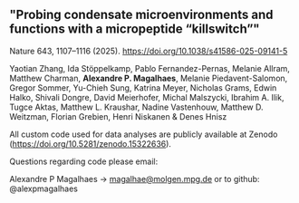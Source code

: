 ## "Probing condensate microenvironments and functions with a micropeptide “killswitch”"
Nature 643, 1107–1116 (2025). https://doi.org/10.1038/s41586-025-09141-5


Yaotian Zhang, Ida Stöppelkamp, Pablo Fernandez-Pernas, Melanie Allram, Matthew Charman, **Alexandre P. Magalhaes**,
Melanie Piedavent-Salomon, Gregor Sommer, Yu-Chieh Sung, Katrina Meyer, Nicholas Grams, Edwin Halko, Shivali Dongre,
David Meierhofer, Michal Malszycki, Ibrahim A. Ilik, Tugce Aktas, Matthew L. Kraushar,
Nadine Vastenhouw, Matthew D. Weitzman, Florian Grebien, Henri Niskanen & Denes Hnisz

All custom code used for data analyses are publicly available at Zenodo (https://doi.org/10.5281/zenodo.15322636).


Questions regarding code please email:

Alexandre P Magalhaes -> magalhae@molgen.mpg.de or to github: @alexpmagalhaes
